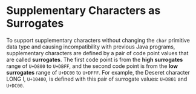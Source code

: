 
# Supplementary Characters as Surrogates

To support supplementary characters without changing the `char` primitive data type and causing incompatibility with previous Java programs, supplementary characters are defined by a pair of code point values that are called **surrogates**. The first code point is from the **high surrogates** range of `U+D800` to `U+DBFF`, and the second code point is from the **low surrogates** range of `U+DC00` to `U+DFFF`. For example, the Deseret character LONG I, `U+10400`, is defined with this pair of surrogate values: `U+D801` and `U+DC00`.
